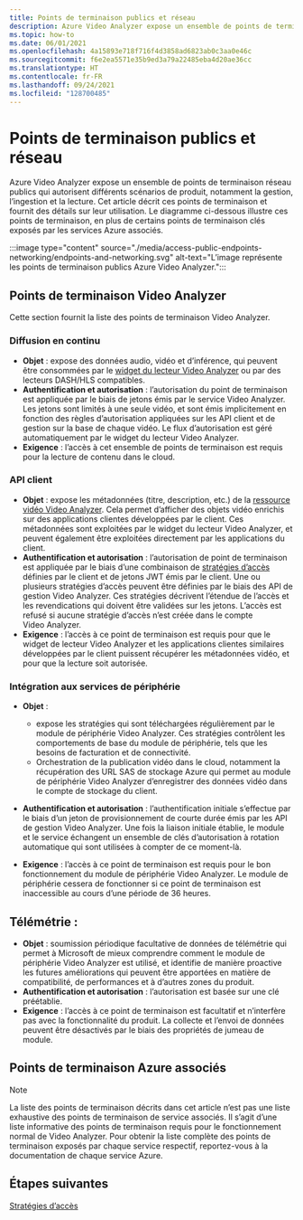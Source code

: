 ```yaml
---
title: Points de terminaison publics et réseau
description: Azure Video Analyzer expose un ensemble de points de terminaison réseau publics qui autorisent différents scénarios de produit, notamment la gestion, l’ingestion et la lecture. Cet article explique comment accéder aux points de terminaison publics et aux réseaux.
ms.topic: how-to
ms.date: 06/01/2021
ms.openlocfilehash: 4a15893e718f716f4d3858ad6823ab0c3aa0e46c
ms.sourcegitcommit: f6e2ea5571e35b9ed3a79a22485eba4d20ae36cc
ms.translationtype: HT
ms.contentlocale: fr-FR
ms.lasthandoff: 09/24/2021
ms.locfileid: "128700485"
---
```

# <a name="public-endpoints-and-networking"></a>Points de terminaison publics et réseau

Azure Video Analyzer expose un ensemble de points de terminaison réseau publics qui autorisent différents scénarios de produit, notamment la gestion, l’ingestion et la lecture. Cet article décrit ces points de terminaison et fournit des détails sur leur utilisation. Le diagramme ci-dessous illustre ces points de terminaison, en plus de certains points de terminaison clés exposés par les services Azure associés.

:::image type="content" source="./media/access-public-endpoints-networking/endpoints-and-networking.svg" alt-text="L’image représente les points de terminaison publics Azure Video Analyzer.":::

## <a name="video-analyzer-endpoints"></a>Points de terminaison Video Analyzer 

Cette section fournit la liste des points de terminaison Video Analyzer.

### <a name="streaming"></a>Diffusion en continu

* **Objet** : expose des données audio, vidéo et d’inférence, qui peuvent être consommées par le [widget du lecteur Video Analyzer](player-widget.md) ou par des lecteurs DASH/HLS compatibles.
* **Authentification et autorisation** : l’autorisation du point de terminaison est appliquée par le biais de jetons émis par le service Video Analyzer. Les jetons sont limités à une seule vidéo, et sont émis implicitement en fonction des règles d’autorisation appliquées sur les API client et de gestion sur la base de chaque vidéo. Le flux d’autorisation est géré automatiquement par le widget du lecteur Video Analyzer.
* **Exigence** : l’accès à cet ensemble de points de terminaison est requis pour la lecture de contenu dans le cloud.

### <a name="client-apis"></a>API client

* **Objet** : expose les métadonnées (titre, description, etc.) de la [ressource vidéo Video Analyzer](terminology.md#video). Cela permet d’afficher des objets vidéo enrichis sur des applications clientes développées par le client. Ces métadonnées sont exploitées par le widget du lecteur Video Analyzer, et peuvent également être exploitées directement par les applications du client.
* **Authentification et autorisation** : l’autorisation de point de terminaison est appliquée par le biais d’une combinaison de [stratégies d’accès](access-policies.md) définies par le client et de jetons JWT émis par le client. Une ou plusieurs stratégies d’accès peuvent être définies par le biais des API de gestion Video Analyzer. Ces stratégies décrivent l’étendue de l’accès et les revendications qui doivent être validées sur les jetons. L’accès est refusé si aucune stratégie d’accès n’est créée dans le compte Video Analyzer.
* **Exigence** : l’accès à ce point de terminaison est requis pour que le widget de lecteur Video Analyzer et les applications clientes similaires développées par le client puissent récupérer les métadonnées vidéo, et pour que la lecture soit autorisée.

### <a name="edge-service-integration"></a>Intégration aux services de périphérie

* **Objet** : 

    * expose les stratégies qui sont téléchargées régulièrement par le module de périphérie Video Analyzer. Ces stratégies contrôlent les comportements de base du module de périphérie, tels que les besoins de facturation et de connectivité.
    * Orchestration de la publication vidéo dans le cloud, notamment la récupération des URL SAS de stockage Azure qui permet au module de périphérie Video Analyzer d’enregistrer des données vidéo dans le compte de stockage du client.
* **Authentification et autorisation** : l’authentification initiale s’effectue par le biais d’un jeton de provisionnement de courte durée émis par les API de gestion Video Analyzer. Une fois la liaison initiale établie, le module et le service échangent un ensemble de clés d’autorisation à rotation automatique qui sont utilisées à compter de ce moment-là.
* **Exigence** : l’accès à ce point de terminaison est requis pour le bon fonctionnement du module de périphérie Video Analyzer. Le module de périphérie cessera de fonctionner si ce point de terminaison est inaccessible au cours d’une période de 36 heures.

## <a name="telemetry"></a>Télémétrie :

* **Objet** : soumission périodique facultative de données de télémétrie qui permet à Microsoft de mieux comprendre comment le module de périphérie Video Analyzer est utilisé, et identifie de manière proactive les futures améliorations qui peuvent être apportées en matière de compatibilité, de performances et à d’autres zones du produit.
* **Authentification et autorisation** : l’autorisation est basée sur une clé préétablie.
* **Exigence** : l’accès à ce point de terminaison est facultatif et n’interfère pas avec la fonctionnalité du produit. La collecte et l’envoi de données peuvent être désactivés par le biais des propriétés de jumeau de module.

## <a name="associated-azure-endpoints"></a>Points de terminaison Azure associés 

> [!NOTE]
> La liste des points de terminaison décrits dans cet article n’est pas une liste exhaustive des points de terminaison de service associés. Il s’agit d’une liste informative des points de terminaison requis pour le fonctionnement normal de Video Analyzer. Pour obtenir la liste complète des points de terminaison exposés par chaque service respectif, reportez-vous à la documentation de chaque service Azure.

## <a name="next-steps"></a>Étapes suivantes

[Stratégies d’accès](access-policies.md) 

